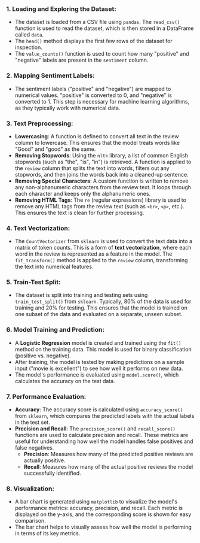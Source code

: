 ### 1. **Loading and Exploring the Dataset:**
   - The dataset is loaded from a CSV file using `pandas`. The `read_csv()` function is used to read the dataset, which is then stored in a DataFrame called `data`.
   - The `head()` method displays the first few rows of the dataset for inspection.
   - The `value_counts()` function is used to count how many "positive" and "negative" labels are present in the `sentiment` column.

### 2. **Mapping Sentiment Labels:**
   - The sentiment labels ("positive" and "negative") are mapped to numerical values. "positive" is converted to 0, and "negative" is converted to 1. This step is necessary for machine learning algorithms, as they typically work with numerical data.

### 3. **Text Preprocessing:**
   - **Lowercasing**: A function is defined to convert all text in the review column to lowercase. This ensures that the model treats words like "Good" and "good" as the same.
   - **Removing Stopwords**: Using the `nltk` library, a list of common English stopwords (such as "the", "is", "in") is retrieved. A function is applied to the `review` column that splits the text into words, filters out any stopwords, and then joins the words back into a cleaned-up sentence.
   - **Removing Special Characters**: A custom function is written to remove any non-alphanumeric characters from the review text. It loops through each character and keeps only the alphanumeric ones.
   - **Removing HTML Tags**: The `re` (regular expressions) library is used to remove any HTML tags from the review text (such as `<br>`, `<p>`, etc.). This ensures the text is clean for further processing.

### 4. **Text Vectorization:**
   - The `CountVectorizer` from `sklearn` is used to convert the text data into a matrix of token counts. This is a form of **text vectorization**, where each word in the review is represented as a feature in the model. The `fit_transform()` method is applied to the `review` column, transforming the text into numerical features.

### 5. **Train-Test Split:**
   - The dataset is split into training and testing sets using `train_test_split()` from `sklearn`. Typically, 80% of the data is used for training and 20% for testing. This ensures that the model is trained on one subset of the data and evaluated on a separate, unseen subset.

### 6. **Model Training and Prediction:**
   - A **Logistic Regression** model is created and trained using the `fit()` method on the training data. This model is used for binary classification (positive vs. negative).
   - After training, the model is tested by making predictions on a sample input ("movie is excellent") to see how well it performs on new data.
   - The model's performance is evaluated using `model.score()`, which calculates the accuracy on the test data.

### 7. **Performance Evaluation:**
   - **Accuracy**: The accuracy score is calculated using `accuracy_score()` from `sklearn`, which compares the predicted labels with the actual labels in the test set.
   - **Precision and Recall**: The `precision_score()` and `recall_score()` functions are used to calculate precision and recall. These metrics are useful for understanding how well the model handles false positives and false negatives.
     - **Precision**: Measures how many of the predicted positive reviews are actually positive.
     - **Recall**: Measures how many of the actual positive reviews the model successfully identified.

### 8. **Visualization:**
   - A bar chart is generated using `matplotlib` to visualize the model's performance metrics: accuracy, precision, and recall. Each metric is displayed on the y-axis, and the corresponding score is shown for easy comparison.
   - The bar chart helps to visually assess how well the model is performing in terms of its key metrics.
